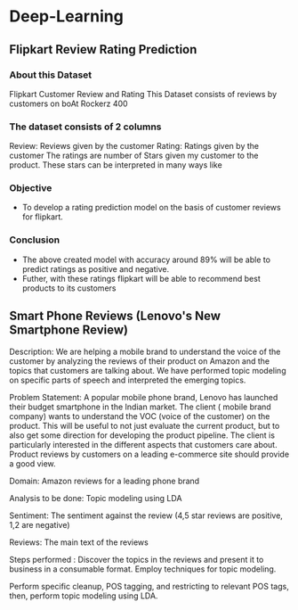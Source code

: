 # Deep-Learning

## Flipkart Review Rating Prediction

### About this Dataset

Flipkart Customer Review and Rating
This Dataset consists of reviews by customers on boAt Rockerz 400


### The dataset consists of 2 columns

Review: Reviews given by the customer
Rating: Ratings given by the customer
The ratings are number of Stars given my customer to the product.
These stars can be interpreted in many ways like


### Objective

- To develop a rating prediction model on the basis of customer reviews for flipkart.

### Conclusion

- The above created model with accuracy around 89% will be able to predict ratings as positive and negative. 
- Futher, with these ratings flipkart will be able to recommend best products to its customers


## Smart Phone Reviews (Lenovo's New Smartphone Review)

Description: We are helping a mobile brand to understand the voice of the customer by analyzing the reviews of their product on Amazon and the topics that customers are talking about.
We have performed topic modeling on specific parts of speech and interpreted the emerging topics.

Problem Statement:
A popular mobile phone brand, Lenovo has launched their budget smartphone in the Indian market. 
The client ( mobile brand company) wants to understand the VOC (voice of the customer) on the product. 
This will be useful to not just evaluate the current product, but to also get some direction for developing the product pipeline. 
The client is particularly interested in the different aspects that customers care about. Product reviews by customers on a leading e-commerce site should provide a good view.

Domain: Amazon reviews for a leading phone brand

Analysis to be done: Topic modeling using LDA

Sentiment: The sentiment against the review (4,5 star reviews are positive, 1,2 are negative)

Reviews: The main text of the reviews

Steps performed :
Discover the topics in the reviews and present it to business in a consumable format. Employ techniques for topic modeling.

Perform specific cleanup, POS tagging, and restricting to relevant POS tags, then, perform topic modeling using LDA. 
